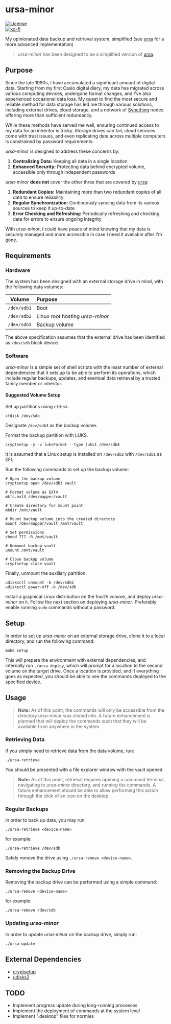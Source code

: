 # ursa-minor

[![License](https://img.shields.io/github/license/myTerminal/ursa-minor.svg)](https://opensource.org/licenses/MIT)  
[![ko-fi](https://ko-fi.com/img/githubbutton_sm.svg)](https://ko-fi.com/Y8Y5E5GL7)

My opinionated data backup and retrieval system, simplified (see [ursa](https://github.com/myTerminal/ursa) for a more advanced implementation)

> *ursa-minor* has been designed to be a simplified version of [ursa](https://github.com/myTerminal/ursa).

## Purpose

Since the late 1990s, I have accumulated a significant amount of digital data. Starting from my first Casio digital diary, my data has migrated across various computing devices, undergone format changes, and I've also experienced occasional data loss. My quest to find the most secure and reliable method for data storage has led me through various solutions, including external drives, cloud storage, and a network of [Syncthing](https://syncthing.net) nodes offering more than sufficient redundancy.

While these methods have served me well, ensuring continued access to my data for an inheritor is tricky. Storage drives can fail, cloud services come with trust issues, and even replicating data across multiple computers is constrained by password requirements.

*ursa-minor* is designed to address these concerns by:

1. **Centralizing Data:** Keeping all data in a single location
2. **Enhanced Security:** Protecting data behind encrypted volume, accessible only through independent passwords

*ursa-minor* **does not** cover the other three that are covered by [ursa](https://github.com/myTerminal/ursa):

1. **Redundant Copies:** Maintaining more than two redundant copies of all data to ensure reliability
2. **Regular Synchronization:** Continuously syncing data from its various sources to keep it up-to-date
3. **Error Checking and Refreshing:** Periodically refreshing and checking data for errors to ensure ongoing integrity

With *ursa-minor*, I could have peace of mind knowing that my data is securely managed and more accessible in case I need it available after I'm gone.

## Requirements

### Hardware

The system has been designed with an external storage drive in mind, with the following data volumes:

|    Volume    | Purpose                         |
|:------------:|:--------------------------------|
| `/dev/sdb1`  | Boot                            |
| `/dev/sdb2`  | Linux root hosting *ursa-minor* |
| `/dev/sdb3`  | Backup volume                   |

The above specification assumes that the external drive has been identified as `/dev/sdb` block device.

### Software

*ursa-minor* is a simple set of shell scripts with the least number of external dependencies that it sets up to be able to perform its operations, which include regular backups, updates, and eventual data retrieval by a trusted family member or inheritor.

#### Suggested Volume Setup

Set up partitions using `cfdisk`.

    cfdisk /dev/sdb

Designate `/dev/sdb3` as the backup volume.

Format the backup partition with LUKS.

    cryptsetup -y -v luksFormat --type luks1 /dev/sdb4

It is assumed that a Linux setup is installed on `/dev/sdb2` with `/dev/sdb1` as EFI.

Run the following commands to set up the backup volume:

    # Open the backup volume
    cryptsetup open /dev/sdb3 vault

    # Format volume as EXT4
    mkfs.ext4 /dev/mapper/vault

    # Create directory for mount point
    mkdir /mnt/vault

    # Mount backup volume into the created directory
    mount /dev/mapper/vault /mnt/vault

    # Set permissions
    chmod 777 -R /mnt/vault

    # Unmount backup vault
    umount /mnt/vault

    # Close backup volume
    cryptsetup close vault

Finally, unmount the auxiliary partition.

    udisksctl unmount -b /dev/sdb2
    udisksctl power-off -b /dev/sdb

Install a graphical Linux distribution on the fourth volume, and deploy *ursa-minor* on it. Follow the next section on deploying *ursa-minor*. Preferably enable running `sudo` commands without a password.

## Setup

In order to set up *ursa-minor* on an external storage drive, clone it to a local directory, and run the following command:

    make setup

This will prepare the environment with external dependencies, and internally run `./ursa-deploy`, which will prompt for a location to the second volume on the target drive. Once a location is provided, and if everything goes as expected, you should be able to see the commands deployed to the specified device.

## Usage

> **Note:** As of this point, the commands will only be accessible from the directory *ursa-minor* was cloned into. A future enhancement is planned that will deploy the commands such that they will be available from anywhere in the system.

### Retrieving Data

If you simply need to retrieve data from the data volume, run:

    ./ursa-retrieve

You should be presented with a file explorer window with the vault opened.

> **Note:** As of this point, retrieval requires opening a command terminal, navigating to *ursa-minor* directory, and running the commands. A future enhancement should be able to allow performing this action through the click of an icon on the desktop.

### Regular Backups

In order to back up data, you may run:

    ./ursa-retrieve <device-name>

for example:

    ./ursa-retrieve /dev/sdb

Safely remove the drive using `./ursa-remove <device-name>`.

### Removing the Backup Drive

Removing the backup drive can be performed using a simple command:

    ./ursa-remove <device-name>

for example:

    ./ursa-remove /dev/sdb

### Updating *ursa-minor*

In order to update *ursa-minor* on the backup drive, simply run:

    ./ursa-update

## External Dependencies

- [cryptsetup](https://gitlab.com/cryptsetup/cryptsetup)
- [udisks2](https://www.freedesktop.org/wiki/Software/udisks)

## TODO

- Implement progress update during long-running processes
- Implement the deployment of commands at the system level
- Implement ".desktop" files for normies
